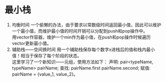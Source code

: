# 最小栈
1. 均衡时间
一个偷懒的办法，由于要求以常数级时间返回最小值，因此可以维护一个最小值，而维护最小值的时间开销可以分配到push和pop操作中。<br>
用vector作容器，维护一个min作为最小值，在push和pop操作时候遍历vector更新最小值。
2. 辅助栈——空间换时间
用一个辅助栈保存每个数字x进栈后的值和栈内最小值！相当于保存了每个阶段的状态。<br>
这里学习了一个新知识——元组，使用方法如下：
声明: pair<typeName, typeName> pairName;
查找: pairName.first   pairName.second;
赋值: pairName = {value_1, value_2}。
